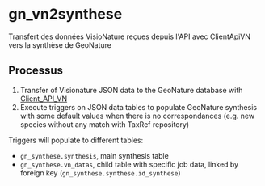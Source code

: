 # gn_vn2synthese

Transfert des données VisioNature reçues depuis l'API avec ClientApiVN vers la synthèse de GeoNature

## Processus

1. Transfer of Visionature JSON data to the GeoNature database with [Client_API_VN](https://framagit.org/lpo/Client_API_VN/)
2. Execute triggers on JSON data tables to populate GeoNature synthesis with some default values when there is no correspondances (e.g. new species without any match with TaxRef repository)

Triggers will populate to different tables:
* `gn_synthese.synthesis`, main synthesis table
* `gn_synthese.vn_datas`, child table with specific job data, linked by foreign key (`gn_synthese.synthese.id_synthese`)



